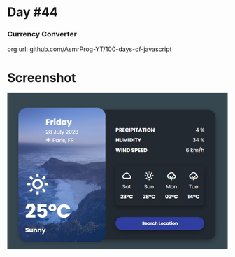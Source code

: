 # Day #44

### Currency Converter
org url: github.com/AsmrProg-YT/100-days-of-javascript

# Screenshot
![sc](./screenshot.jpg)
